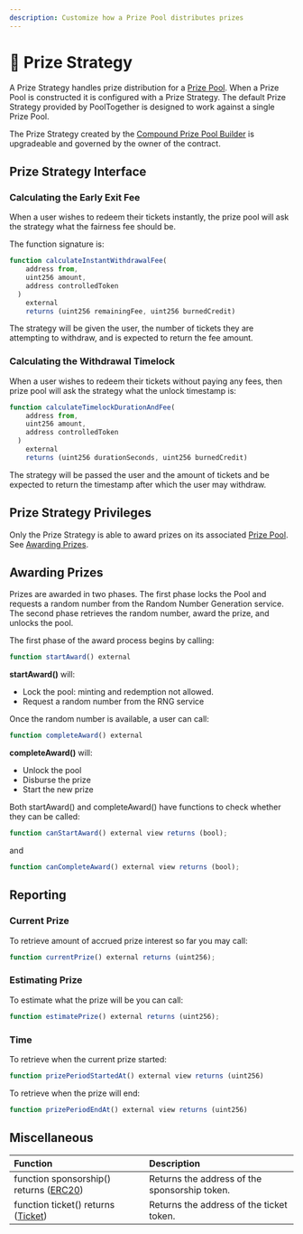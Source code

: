 ```yaml
---
description: Customize how a Prize Pool distributes prizes
---
```


# 💸 Prize Strategy

A Prize Strategy handles prize distribution for a [Prize Pool](prize-pool/).  When a Prize Pool is constructed it is configured with a Prize Strategy.  The default Prize Strategy provided by PoolTogether is designed to work against a single Prize Pool.

The Prize Strategy created by the [Compound Prize Pool Builder](builders.md) is upgradeable and governed by the owner of the contract.

## Prize Strategy Interface

### Calculating the Early Exit Fee

When a user wishes to redeem their tickets instantly, the prize pool will ask the strategy what the fairness fee should be. 

The function signature is:

```javascript
function calculateInstantWithdrawalFee(
    address from,
    uint256 amount,
    address controlledToken
  )
    external
    returns (uint256 remainingFee, uint256 burnedCredit)
```

The strategy will be given the user, the number of tickets they are attempting to withdraw, and is expected to return the fee amount.

### Calculating the Withdrawal Timelock

When a user wishes to redeem their tickets without paying any fees, then prize pool will ask the strategy what the unlock timestamp is:

```javascript
function calculateTimelockDurationAndFee(
    address from,
    uint256 amount,
    address controlledToken
  )
    external
    returns (uint256 durationSeconds, uint256 burnedCredit)
```

The strategy will be passed the user and the amount of tickets and be expected to return the timestamp after which the user may withdraw.

## Prize Strategy Privileges

Only the Prize Strategy is able to award prizes on its associated [Prize Pool](prize-pool/).   See [Awarding Prizes](prize-pool/#awarding-prizes).

## Awarding Prizes

Prizes are awarded in two phases.  The first phase locks the Pool and requests a random number from the Random Number Generation service.  The second phase retrieves the random number, award the prize, and unlocks the pool.

The first phase of the award process begins by calling:

```javascript
function startAward() external
```

**startAward\(\)** will:

* Lock the pool: minting and redemption not allowed.
* Request a random number from the RNG service

Once the random number is available, a user can call:

```javascript
function completeAward() external
```

**completeAward\(\)** will:

* Unlock the pool
* Disburse the prize
* Start the new prize

Both startAward\(\) and completeAward\(\) have functions to check whether they can be called:

```javascript
function canStartAward() external view returns (bool);
```

and

```javascript
function canCompleteAward() external view returns (bool);
```

## Reporting

### Current Prize

To retrieve amount of accrued prize interest so far you may call:

```javascript
function currentPrize() external returns (uint256);
```

### Estimating Prize

To estimate what the prize will be you can call:

```javascript
function estimatePrize() external returns (uint256);
```

### Time

To retrieve when the current prize started:

```javascript
function prizePeriodStartedAt() external view returns (uint256)
```

To retrieve when the prize will end:

```javascript
function prizePeriodEndAt() external view returns (uint256)
```

## Miscellaneous

| Function | Description |
| :--- | :--- |
| function sponsorship\(\) returns \([ERC20](https://eips.ethereum.org/EIPS/eip-20)\) | Returns the address of the sponsorship token. |
| function ticket\(\) returns \([Ticket](prize-pool/ticket.md)\) | Returns the address of the ticket token. |



